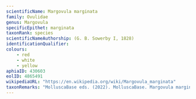 ```yaml
---
scientificName: Margovula marginata
family: Ovulidae
genus: Margovula
specificEpithet: marginata
taxonRank: species
scientificNameAuthorship: (G. B. Sowerby I, 1828)
identificationQualifier: 
colours:
    - red
    - white
    - yellow
aphiaID: 430603
eolID: 4865491
wikipediaURL: "https://en.wikipedia.org/wiki/Margovula_marginata"
taxonRemarks: "MolluscaBase eds. (2022). MolluscaBase. Margovula marginata (G. B. Sowerby I, 1828). Accessed through: World Register of Marine Species at: https://www.marinespecies.org/aphia.php?p=taxdetails&id=430603 on 2022-02-24"
---
```

